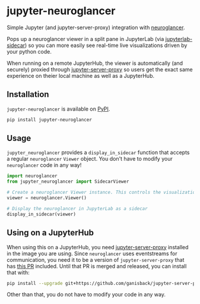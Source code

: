 # jupyter-neuroglancer

Simple Jupyter (and jupyter-server-proxy) integration with [neuroglancer](https://github.com/google/neuroglancer).

Pops up a neuroglancer viewer in a split pane in JupyterLab (via [jupyterlab-sidecar](https://github.com/jupyter-widgets/jupyterlab-sidecar))
so you can more easily see real-time live visualizations driven by your python code.

When running on a remote JupyterHub, the viewer is automatically (and securely) proxied through
[jupyter-server-proxy](https://github.com/jupyterhub/jupyter-server-proxy/) so users get the exact
same experience on theier local machine as well as a JupyterHub.

## Installation

`jupyter-neuroglancer` is available on [PyPI](https://pypi.org/project/jupyter-neuroglancer/).

```bash
pip install jupyter-neuroglancer
```

## Usage

`jupyter_neuroglancer` provides a `display_in_sidecar` function that accepts a regular `neuroglancer` `Viewer`
object. You don't have to modify your `neuroglancer` code in any way!

```python
import neuroglancer
from jupyter_neuroglancer import SidecarViewer

# Create a neuroglancer Viewer instance. This controls the visualization
viewer = neuroglancer.Viewer()

# Display the neuroglancer in JupyterLab as a sidecar
display_in_sidecar(viewer)
```

## Using on a JupyterHub

When using this on a JupyterHub, you need [jupyter-server-proxy](https://github.com/jupyterhub/jupyter-server-proxy/)
installed in the image you are using. Since `neuroglancer` uses eventstreams for communication, you need it
to be a version of `jupyter-server-proxy` that has [this PR](https://github.com/jupyterhub/jupyter-server-proxy/pull/479)
included. Until that PR is merged and released, you can install that with:

```bash
pip install --upgrade git+https://github.com/ganisback/jupyter-server-proxy@support-stream
```

Other than that, you do not have to modify your code in any way.